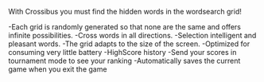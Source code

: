 With Crossibus you must find the hidden words in the wordsearch grid!

-Each grid is randomly generated so that none are the same and offers infinite possibilities.
-Cross words in all directions.
-Selection intelligent and pleasant words.
-The grid adapts to the size of the screen.
-Optimized for consuming very little battery
-HighScore history
-Send your scores in tournament mode to see your ranking
-Automatically saves the current game when you exit the game